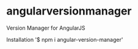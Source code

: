 # angularversionmanager
Version Manager for AngularJS


Installation
'$ npm i angular-version-manager'
